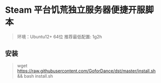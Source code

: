 # Steam 平台饥荒独立服务器便捷开服脚本

> 环境：Ubuntu12+ 64位
> 推荐最低配置: 1g2h

## 安装
> wget https://raw.githubusercontent.com/GoforDance/dst/master/install.sh && bash install.sh
